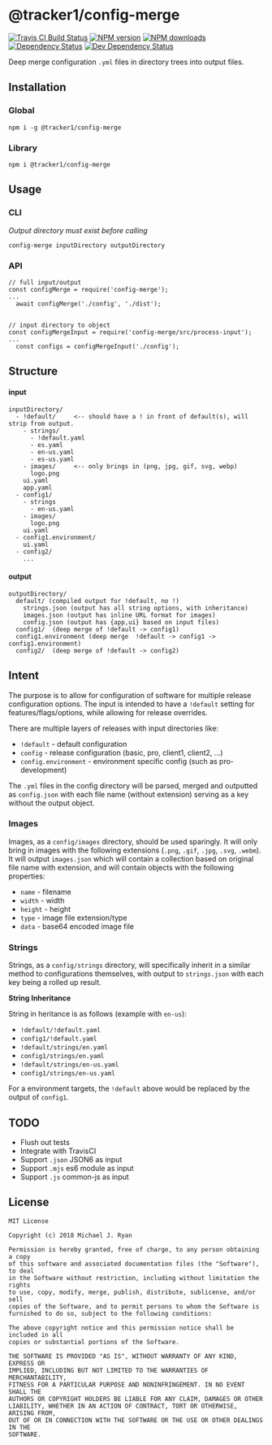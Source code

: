 # @tracker1/config-merge

<span class="badge-travisci"><a href="http://travis-ci.org/tracker1/config-merge" title="Check this project's build status on TravisCI"><img src="https://img.shields.io/travis/tracker1/config-merge/master.svg" alt="Travis CI Build Status" /></a></span>
<span class="badge-npmversion"><a href="https://npmjs.org/package/@tracker1/config-merge" title="View this project on NPM"><img src="https://img.shields.io/npm/v/@tracker1/config-merge.svg" alt="NPM version" /></a></span>
<span class="badge-npmdownloads"><a href="https://npmjs.org/package/@tracker1/config-merge" title="View this project on NPM"><img src="https://img.shields.io/npm/dm/@tracker1/config-merge.svg" alt="NPM downloads" /></a></span>
<span class="badge-daviddm"><a href="https://david-dm.org/tracker1/config-merge" title="View the status of this project's dependencies on DavidDM"><img src="https://img.shields.io/david/tracker1/config-merge.svg" alt="Dependency Status" /></a></span>
<span class="badge-daviddmdev"><a href="https://david-dm.org/tracker1/config-merge?type=dev" title="View the status of this project's development dependencies on DavidDM"><img src="https://img.shields.io/david/dev/tracker1/config-merge.svg" alt="Dev Dependency Status" /></a></span>

Deep merge configuration `.yml` files in directory trees into output files. 

## Installation

### Global

`npm i -g @tracker1/config-merge`

### Library

`npm i @tracker1/config-merge`

## Usage

### CLI

*Output directory must exist before calling*

`config-merge inputDirectory outputDirectory`

### API

```
// full input/output
const configMerge = require('config-merge');
...
  await configMerge('./config', './dist');


// input directory to object
const configMergeInput = require('config-merge/src/process-input');
...
  const configs = configMergeInput('./config');
```

## Structure

#### input

    inputDirectory/
      - !default/     <-- should have a ! in front of default(s), will strip from output.
        - strings/
          - !default.yaml
          - es.yaml
          - en-us.yaml
          - es-us.yaml
        - images/     <-- only brings in (png, jpg, gif, svg, webp)
          logo.png
        ui.yaml
        app.yaml
      - config1/
        - strings
          - en-us.yaml
        - images/
          logo.png
        ui.yaml
      - config1.environment/
        ui.yaml
      - config2/
        ...

#### output

    outputDirectory/
      default/ (compiled output for !default, no !)
        strings.json (output has all string options, with inheritance)
        images.json (output has inline URL format for images)
        config.json (output has {app,ui} based on input files)
      config1/  (deep merge of !default -> config1)
      config1.environment (deep merge  !default -> config1 -> config1.environment)
      config2/  (deep merge of !default -> config2)

## Intent

The purpose is to allow for configuration of software for multiple release configuration options. The input is intended to have a `!default` setting for features/flags/options, while allowing for release overrides.

There are multiple layers of releases with input directories like:

  - `!default` - default configuration
  - `config` - release configuration (basic, pro, client1, client2, ...)
  - `config.environment` - environment specific config (such as pro-development)

The `.yml` files in the config directory will be parsed, merged and outputted as `config.json` with each file name (without extension) serving
as a key without the output object.

### Images

Images, as a `config/images` directory, should be used sparingly.  It will only bring in images with the following extensions (`.png`, `.gif`, `.jpg`, `.svg`, `.webm`).  It will output `images.json` which will contain a collection based on original file name with extension, and will contain objects with the following properties:

  - `name`  - filename
  - `width` - width
  - `height` - height
  - `type` - image file extension/type
  - `data` - base64 encoded image file

### Strings

Strings, as a `config/strings` directory, will specifically inherit in a similar method to configurations themselves, with output to `strings.json` with each key being a rolled up result.

**String Inheritance**

String in heritance is as follows (example with `en-us`):

- `!default/!default.yaml`
- `config1/!default.yaml`
- `!default/strings/en.yaml`
- `config1/strings/en.yaml`
- `!default/strings/en-us.yaml`
- `config1/strings/en-us.yaml`

For a environment targets, the `!default` above would be replaced by the output of `config1`.

## TODO

- Flush out tests
- Integrate with TravisCI
- Support `.json` JSON6 as input
- Support `.mjs` es6 module as input
- Support `.js` common-js as input

## License

```
MIT License

Copyright (c) 2018 Michael J. Ryan

Permission is hereby granted, free of charge, to any person obtaining a copy
of this software and associated documentation files (the "Software"), to deal
in the Software without restriction, including without limitation the rights
to use, copy, modify, merge, publish, distribute, sublicense, and/or sell
copies of the Software, and to permit persons to whom the Software is
furnished to do so, subject to the following conditions:

The above copyright notice and this permission notice shall be included in all
copies or substantial portions of the Software.

THE SOFTWARE IS PROVIDED "AS IS", WITHOUT WARRANTY OF ANY KIND, EXPRESS OR
IMPLIED, INCLUDING BUT NOT LIMITED TO THE WARRANTIES OF MERCHANTABILITY,
FITNESS FOR A PARTICULAR PURPOSE AND NONINFRINGEMENT. IN NO EVENT SHALL THE
AUTHORS OR COPYRIGHT HOLDERS BE LIABLE FOR ANY CLAIM, DAMAGES OR OTHER
LIABILITY, WHETHER IN AN ACTION OF CONTRACT, TORT OR OTHERWISE, ARISING FROM,
OUT OF OR IN CONNECTION WITH THE SOFTWARE OR THE USE OR OTHER DEALINGS IN THE
SOFTWARE.
```